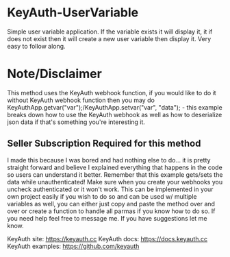 # KeyAuth-UserVariable
Simple user variable application. If the variable exists it will display it, it if does not exist then it will create a new user variable then display it. Very easy to follow along. 

# Note/Disclaimer
This method uses the KeyAuth webhook function, if you would like to do it without KeyAuth webhook function then you may do KeyAuthApp.getvar("var");/KeyAuthApp.setvar("var", "data"); - this example breaks down how to use the KeyAuth webhook as well as how to deserialize json data if that's something you're interesting it. 


## Seller Subscription Required for this method

I made this because I was bored and had nothing else to do... it is pretty straight forward and believe I explained everything that happens in the code so users can understand it better. Remember that this example gets/sets the data while unauthenticated! Make sure when you create your webhooks you uncheck authenticated or it won't work. This can be implemented in your own project easily if you wish to do so and can be used w/ multiple variables as well, you can either just copy and paste the method over and over or create a function to handle all parmas if you know how to do so. If you need help feel free to message me. If you have suggestions let me know. 

KeyAuth site: https://keyauth.cc
KeyAuth docs: https://docs.keyauth.cc
KeyAuth examples: https://github.com/keyauth
